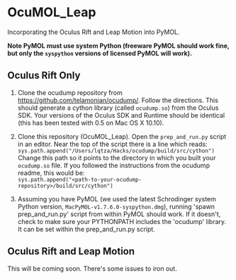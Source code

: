 # OcuMOL_Leap
Incorporating the Oculus Rift and Leap Motion into PyMOL.

**Note PyMOL must use system Python (freeware PyMOL should work fine, but only the `syspython` versions of licensed PyMOL will work).**

## Oculus Rift Only
1. Clone the ocudump repository from https://github.com/telamonian/ocudump/. Follow the directions. This should generate a cython library (called `ocudump.so`) from the Oculus SDK. Your versions of the Oculus SDK and Runtime should be identical (this has been tested with 0.5 on Mac OS X 10.10).

2. Clone this repository (OcuMOL_Leap). Open the `prep_and_run.py` script in an editor. Near the top of the script there is a line which reads:  
`sys.path.append("/Users/lqtza/Hacks/ocudump/build/src/cython")`  
Change this path so it points to the directory in which you built your `ocudump.so` file. If you followed the instructions from the ocudump readme, this would be:  
`sys.path.append("<path-to-your-ocudump-repository>/build/src/cython")`

3. Assuming you have PyMOL (we used the latest Schrodinger system Python version, `MacPyMOL-v1.7.6.0-syspython.dmg`), running 'spawn prep_and_run.py' script from within PyMOL should work. If it doesn't, check to make sure your PYTHONPATH includes the 'ocudump' library. It can be set within the prep_and_run.py script.

## Oculus Rift and Leap Motion
This will be coming soon. There's some issues to iron out.
